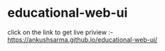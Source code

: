 # educational-web-ui
click on the link to get live priview :- https://ankushsarma.github.io/educational-web-ui/
